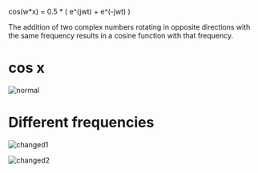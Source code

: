 cos(w*x) = 0.5 * ( e^(jwt) + e^(-jwt) )

The addition of two complex numbers rotating in opposite directions with the same frequency results in a cosine function with that frequency.
<br>

# cos x
![normal](images/normal.gif)

# Different frequencies
![changed1](images/changed1.gif)

![changed2](images/changed2.gif)
